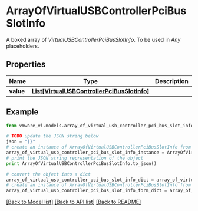 # ArrayOfVirtualUSBControllerPciBusSlotInfo

A boxed array of *VirtualUSBControllerPciBusSlotInfo*. To be used in *Any* placeholders. 

## Properties
Name | Type | Description | Notes
------------ | ------------- | ------------- | -------------
**value** | [**List[VirtualUSBControllerPciBusSlotInfo]**](VirtualUSBControllerPciBusSlotInfo.md) |  | 

## Example

```python
from vmware_vi.models.array_of_virtual_usb_controller_pci_bus_slot_info import ArrayOfVirtualUSBControllerPciBusSlotInfo

# TODO update the JSON string below
json = "{}"
# create an instance of ArrayOfVirtualUSBControllerPciBusSlotInfo from a JSON string
array_of_virtual_usb_controller_pci_bus_slot_info_instance = ArrayOfVirtualUSBControllerPciBusSlotInfo.from_json(json)
# print the JSON string representation of the object
print ArrayOfVirtualUSBControllerPciBusSlotInfo.to_json()

# convert the object into a dict
array_of_virtual_usb_controller_pci_bus_slot_info_dict = array_of_virtual_usb_controller_pci_bus_slot_info_instance.to_dict()
# create an instance of ArrayOfVirtualUSBControllerPciBusSlotInfo from a dict
array_of_virtual_usb_controller_pci_bus_slot_info_form_dict = array_of_virtual_usb_controller_pci_bus_slot_info.from_dict(array_of_virtual_usb_controller_pci_bus_slot_info_dict)
```
[[Back to Model list]](../README.md#documentation-for-models) [[Back to API list]](../README.md#documentation-for-api-endpoints) [[Back to README]](../README.md)


